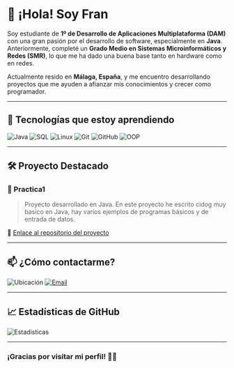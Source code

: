 # 👋 ¡Hola! Soy Fran

Soy estudiante de **1º de Desarrollo de Aplicaciones Multiplataforma (DAM)** con una gran pasión por el desarrollo de software, especialmente en **Java**. Anteriormente, completé un **Grado Medio en Sistemas Microinformáticos y Redes (SMR)**, lo que me ha dado una buena base tanto en hardware como en redes.

Actualmente resido en **Málaga, España**, y me encuentro desarrollando proyectos que me ayuden a afianzar mis conocimientos y crecer como programador.

---

## 🚀 Tecnologías que estoy aprendiendo

![Java](https://img.shields.io/badge/Java-%23ED8B00.svg?style=for-the-badge&logo=java&logoColor=white)
![SQL](https://img.shields.io/badge/SQL-4479A1?style=for-the-badge&logo=postgresql&logoColor=white)
![Linux](https://img.shields.io/badge/Linux-FCC624?style=for-the-badge&logo=linux&logoColor=black)
![Git](https://img.shields.io/badge/Git-F05032?style=for-the-badge&logo=git&logoColor=white)
![GitHub](https://img.shields.io/badge/GitHub-100000?style=for-the-badge&logo=github&logoColor=white)
![OOP](https://img.shields.io/badge/OOP-%23007ACC?style=for-the-badge&logo=code&logoColor=white)

---

## 🛠️ Proyecto Destacado

### 📌 Practica1
> Proyecto desarrollado en Java. En este proyecto he escrito cidog muy basico en Java, hay varios ejemplos de programas básicos y de entrada de datos.

🔗 [Enlace al repositorio del proyecto](https://github.com/ftor22-es/Practica1)

---

## 📫 ¿Cómo contactarme?

![Ubicación](https://img.shields.io/badge/Ubicación-Málaga,%20España-blue?style=for-the-badge&logo=googlemaps)
[![Email](https://img.shields.io/badge/Email-ftor22--es@proton.me-D14836?style=for-the-badge&logo=gmail&logoColor=white)](mailto:ftor22-es@proton.me)

---

## 📈 Estadísticas de GitHub

![Estadisticas](https://github-readme-stats.vercel.app/api?username=ftor22-es&show_icons=true&theme=radical)

---

### ¡Gracias por visitar mi perfil! 👨‍💻
